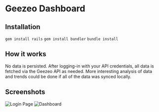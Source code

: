 # Geezeo Dashboard

## Installation

`gem install rails`
`gem install bundler`
`bundle install`

## How it works

No data is persisted. After logging-in with your API credentials, all data is fetched via the Geezeo API as needed.
More interesting analysis of data and trends could be done if all of the data was synced locally.

## Screenshots

![Login Page](http://i.imgur.com/Hrzn8jD.png)
![Dashboard](http://i.imgur.com/pktMcUO.png)
